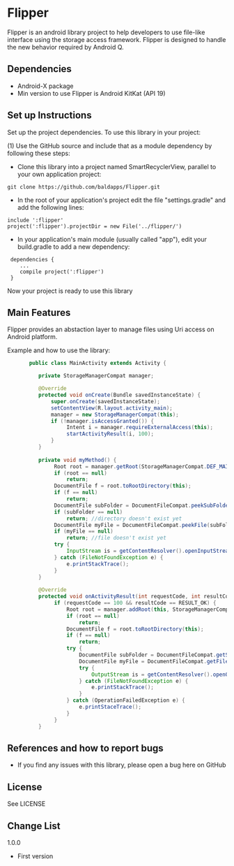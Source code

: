 # Flipper

Flipper is an android library project to help developers to use file-like interface using the
storage access framework. Flipper is designed to handle the new behavior required by Android Q.

## Dependencies
* Android-X package
* Min version to use Flipper is Android KitKat (API 19)

## Set up Instructions
Set up the project dependencies. To use this library in your project:

(1) Use the GitHub source and include that as a module dependency by following these steps:
 * Clone this library into a project named SmartRecyclerView, parallel to your own application project:
```shell
git clone https://github.com/baldapps/Flipper.git
```
 * In the root of your application's project edit the file "settings.gradle" and add the following lines:
```shell
include ':flipper'
project(':flipper').projectDir = new File('../flipper/')
```
 * In your application's main module (usually called "app"), edit your build.gradle to add a new dependency:
```shell
 dependencies {
    ...
    compile project(':flipper')
 }
```
Now your project is ready to use this library

## Main Features
Flipper provides an abstaction layer to manage files using Uri access on Android platform.

 Example and how to use the library:
 ```java
        public class MainActivity extends Activity {

           private StorageManagerCompat manager;

           @Override
           protected void onCreate(Bundle savedInstanceState) {
               super.onCreate(savedInstanceState);
               setContentView(R.layout.activity_main);
               manager = new StorageManagerCompat(this);
               if (!manager.isAccessGranted()) {
                    Intent i = manager.requireExternalAccess(this);
                    startActivityResult(i, 100);
               }
           }
        
           private void myMethod() {
                Root root = manager.getRoot(StorageManagerCompat.DEF_MAIN_ROOT);
                if (root == null)
                    return;
                DocumentFile f = root.toRootDirectory(this);
                if (f == null)
                    return;
                DocumentFile subFolder = DocumentFileCompat.peekSubFolder(f, "mysub");
                if (subFolder == null)
                    return; //directory doesn't exist yet
                DocumentFile myFile = DocumentFileCompat.peekFile(subFolder, "myfile", "image/png");
                if (myFile == null)
                    return; //file doesn't exist yet
                try {
                    InputStream is = getContentResolver().openInputStream(myFile.getUri());
                } catch (FileNotFoundException e) {
                    e.printStackTrace();
                }
           }
        
           @Override
           protected void onActivityResult(int requestCode, int resultCode, Intent data) {
                if (requestCode == 100 && resultCode == RESULT_OK) {
                    Root root = manager.addRoot(this, StorageManagerCompat.DEF_MAIN_ROOT, data);
                    if (root == null)
                        return;
                    DocumentFile f = root.toRootDirectory(this);
                    if (f == null)
                        return;
                    try {
                        DocumentFile subFolder = DocumentFileCompat.getSubFolder(f, "mysub");
                        DocumentFile myFile = DocumentFileCompat.getFile(subFolder, "myfile", "image/png");
                        try {
                            OutputStream is = getContentResolver().openOutputStream(myFile.getUri());
                        } catch (FileNotFoundException e) {
                            e.printStackTrace();
                        }
                    } catch (OperationFailedException e) {
                        e.printStaceTrace();
                    }
                }
           }
 ```

## References and how to report bugs
* If you find any issues with this library, please open a bug here on GitHub

## License
See LICENSE

## Change List

1.0.0
 * First version
